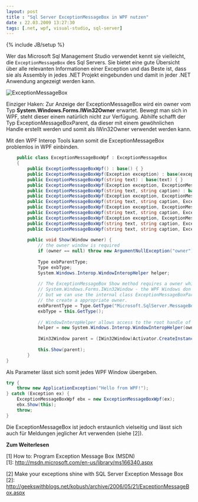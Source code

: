 ```yaml
---
layout: post
title : "Sql Server ExceptionMessageBox in WPF nutzen"
date : 22.03.2009 13:27:30
tags: [.net, wpf, visual-studio, sql-server]
---
```

{% include JB/setup %}

Wer das Microsoft Sql Management Studio verwendet kennt sie vielleicht, die `ExceptionMessageBox` des Sql Servers. Sie bietet eine gute Übersicht über alle relevanten Informationen einer Exception und das Beste ist, dass sie als Assembly in jedes .NET Projekt eingebunden und damit in jeder .NET Anwendung angezeigt werden kann.

![ExceptionMessageBox](https://gwb.blob.core.windows.net/kobush/1591/o_ErrorMessageBox.png)

Einziger Haken: Zur Anzeige der ExceptionMessageBox wird ein owner vom Typ **System.Windows.Forms.IWin32Owner** erwartet. Bewegt man sich in WPF, steht dieser einem natürlich nicht zur Verfügung. Abhilfe schafft der Typ ExceptionMessageBoxParent, da dieser mit einem gewöhnlichen Handle erstellt werden und somit als IWin32Owner verwendet werden kann.

Mit den WPF Interop Tools kann somit die ExceptionMessageBox problemlos in WPF einbinden.
````csharp
    public class ExceptionMessageBoxWpf : ExceptionMessageBox
    {
        public ExceptionMessageBoxWpf() : base() { }
        public ExceptionMessageBoxWpf(Exception exception) : base(exception) { }
        public ExceptionMessageBoxWpf(string text) : base(text) { }
        public ExceptionMessageBoxWpf(Exception exception, ExceptionMessageBoxButtons buttons) : base(exception, buttons) { }
        public ExceptionMessageBoxWpf(string text, string caption) : base(text, caption) { }
        public ExceptionMessageBoxWpf(Exception exception, ExceptionMessageBoxButtons buttons, ExceptionMessageBoxSymbol symbol) : base(exception, buttons, symbol) { }
        public ExceptionMessageBoxWpf(string text, string caption, ExceptionMessageBoxButtons buttons) : base(text, caption, buttons) { }
        public ExceptionMessageBoxWpf(Exception exception, ExceptionMessageBoxButtons buttons, ExceptionMessageBoxSymbol symbol, ExceptionMessageBoxDefaultButton defaultButton) : base(exception, buttons, symbol, defaultButton) { }
        public ExceptionMessageBoxWpf(string text, string caption, ExceptionMessageBoxButtons buttons, ExceptionMessageBoxSymbol symbol) : base(text, caption, buttons, symbol) { }
        public ExceptionMessageBoxWpf(Exception exception, ExceptionMessageBoxButtons buttons, ExceptionMessageBoxSymbol symbol, ExceptionMessageBoxDefaultButton defaultButton, ExceptionMessageBoxOptions options) : base(exception, buttons, symbol, defaultButton, options) { }
        public ExceptionMessageBoxWpf(string text, string caption, ExceptionMessageBoxButtons buttons, ExceptionMessageBoxSymbol symbol, ExceptionMessageBoxDefaultButton defaultButton) : base(text, caption, buttons, symbol, defaultButton) { }
        public ExceptionMessageBoxWpf(string text, string caption, ExceptionMessageBoxButtons buttons, ExceptionMessageBoxSymbol symbol, ExceptionMessageBoxDefaultButton defaultButton, ExceptionMessageBoxOptions options) : base(text, caption, buttons, symbol, defaultButton, options) { }
 
        public void Show(Window owner) {
            // the owner window is required
            if (owner == null) throw new ArgumentNullException("owner");
 
            Type exbParentType;
            Type exbType;
            System.Windows.Interop.WindowInteropHelper helper;
 
            // The ExceptionMessageBox Show method requires a owner which implements
            // System.Windows.Forms.IWin32Window - the WPF Windows don't do that
            // but we can use the internal class ExceptionMessageBoxParent
            // the create a appropriate owner.
            exbParentType = Type.GetType("Microsoft.SqlServer.MessageBox.ExceptionMessageBoxParent, Microsoft.ExceptionMessageBox, Version=10.0.0.0, Culture=neutral, PublicKeyToken=89845dcd8080cc91");
            exbType = this.GetType();
 
            // WindowInteropHelper allows access to the root handle of the wpf window.
            helper = new System.Windows.Interop.WindowInteropHelper(owner);
 
            IWin32Window parent = (IWin32Window)Activator.CreateInstance(exbParentType, new object[] { helper.Handle });
 
            this.Show(parent);
        }
}
````

Als Parameter lässt sich somit jedes WPF Window übergeben.

````csharp
try {
    throw new ApplicationException("Hello from WPF!");
} catch (Exception ex) {
    ExceptionMessageBoxWpf ebx = new ExceptionMessageBoxWpf(ex);
    ebx.Show(this);
    throw;
}
````

Die ExceptionMessageBox ist jedoch erstaunlich vielseitig und lässt sich auch für Meldungen jeglicher Art verwenden (siehe [2]).

**Zum Weiterlesen**

[1] How to: Program Exception Message Box (MSDN)   
[1]: http://msdn.microsoft.com/en-us/library/ms166340.aspx

[2] Make your exceptions shine with SQL Server Exception Message Box   
[2]: http://geekswithblogs.net/kobush/archive/2006/05/21/ExceptionMessageBox.aspx
